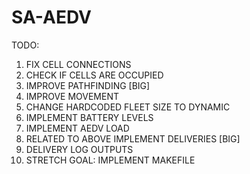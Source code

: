 # SA-AEDV

TODO:
1. FIX CELL CONNECTIONS
2. CHECK IF CELLS ARE OCCUPIED
3. IMPROVE PATHFINDING [BIG]
4. IMPROVE MOVEMENT
5. CHANGE HARDCODED FLEET SIZE TO DYNAMIC
6. IMPLEMENT BATTERY LEVELS
7. IMPLEMENT AEDV LOAD
8. RELATED TO ABOVE IMPLEMENT DELIVERIES [BIG]
9. DELIVERY LOG OUTPUTS
10. STRETCH GOAL: IMPLEMENT MAKEFILE
